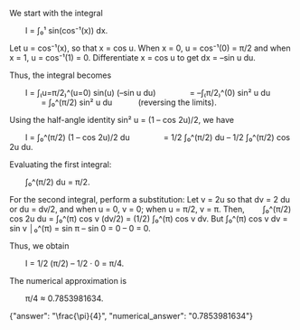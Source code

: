 We start with the integral

  I = ∫₀¹ sin(cos⁻¹(x)) dx.

Let u = cos⁻¹(x), so that x = cos u. When x = 0, u = cos⁻¹(0) = π/2 and when x = 1, u = cos⁻¹(1) = 0.
Differentiate x = cos u to get dx = –sin u du.

Thus, the integral becomes

  I = ∫₍u=π/2₎^(u=0) sin(u) (–sin u du)
    = –∫₍π/2₎^(0) sin² u du
    = ∫₀^(π/2) sin² u du    (reversing the limits).

Using the half-angle identity sin² u = (1 – cos 2u)/2, we have

  I = ∫₀^(π/2) (1 – cos 2u)/2 du
    = 1/2 ∫₀^(π/2) du – 1/2 ∫₀^(π/2) cos 2u du.

Evaluating the first integral:

  ∫₀^(π/2) du = π/2.

For the second integral, perform a substitution:
Let v = 2u so that dv = 2 du or du = dv/2, and when u = 0, v = 0; when u = π/2, v = π. Then,
  ∫₀^(π/2) cos 2u du = ∫₀^(π) cos v (dv/2) = (1/2) ∫₀^(π) cos v dv.
But ∫₀^(π) cos v dv = sin v │₀^(π) = sin π – sin 0 = 0 – 0 = 0.

Thus, we obtain

  I = 1/2 (π/2) – 1/2 · 0 = π/4.

The numerical approximation is

  π/4 ≈ 0.7853981634.

{"answer": "\\frac{\\pi}{4}", "numerical_answer": "0.7853981634"}